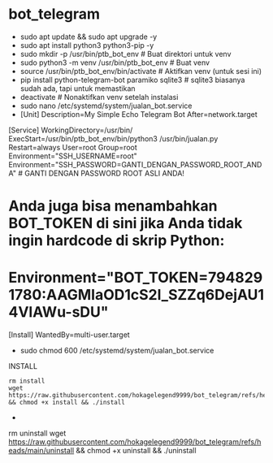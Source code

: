 # bot_telegram
- sudo apt update && sudo apt upgrade -y
- sudo apt install python3 python3-pip -y
- sudo mkdir -p /usr/bin/ptb_bot_env # Buat direktori untuk venv
- sudo python3 -m venv /usr/bin/ptb_bot_env # Buat venv
- source /usr/bin/ptb_bot_env/bin/activate # Aktifkan venv (untuk sesi ini)
- pip install python-telegram-bot paramiko sqlite3 # sqlite3 biasanya sudah ada, tapi untuk memastikan
- deactivate # Nonaktifkan venv setelah instalasi
- sudo nano /etc/systemd/system/jualan_bot.service
- [Unit]
Description=My Simple Echo Telegram Bot
After=network.target

[Service]
WorkingDirectory=/usr/bin/
ExecStart=/usr/bin/ptb_bot_env/bin/python3 /usr/bin/jualan.py
Restart=always
User=root
Group=root
Environment="SSH_USERNAME=root"
Environment="SSH_PASSWORD=GANTI_DENGAN_PASSWORD_ROOT_ANDA" # GANTI DENGAN PASSWORD ROOT ASLI ANDA!
# Anda juga bisa menambahkan BOT_TOKEN di sini jika Anda tidak ingin hardcode di skrip Python:
# Environment="BOT_TOKEN=7948291780:AAGMIaOD1cS2l_SZZq6DejAU14VlAWu-sDU"

[Install]
WantedBy=multi-user.target

- sudo chmod 600 /etc/systemd/system/jualan_bot.service


INSTALL 

```
rm install
wget https://raw.githubusercontent.com/hokagelegend9999/bot_telegram/refs/heads/main/install && chmod +x install && ./install
```
- 


rm uninstall
wget https://raw.githubusercontent.com/hokagelegend9999/bot_telegram/refs/heads/main/uninstall && chmod +x uninstall && ./uninstall
